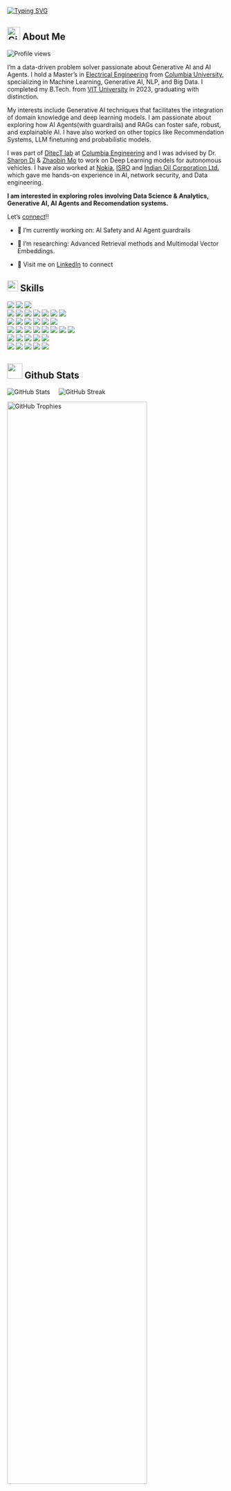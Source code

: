 <a href="https://git.io/typing-svg"><img src="https://readme-typing-svg.demolab.com?font=Roboto+Mono&weight=800&size=30&pause=750&color=1B5E7B&vCenter=true&repeat=true&width=480&height=40&lines=Hi%2C+I+am+Apurva+Patel+%F0%9F%91%8B" alt="Typing SVG" /></a>


<!-- <picture><img src = "https://user-images.githubusercontent.com/64439609/213525571-a0b12213-7e89-48df-a45f-153c78f3cf5e.png" width =40px></picture> -->

## <img src="https://github.githubassets.com/images/modules/logos_page/GitHub-Mark.png" alt="GitHub Logo" width="30"/> **About Me**
![Profile views](https://komarev.com/ghpvc/?username=Apurva3509&color=green)


I’m a data-driven problem solver passionate about Generative AI and AI Agents. I hold a Master’s in [Electrical Engineering](https://www.engineering.columbia.edu/electrical-engineering-department) from [Columbia University](https://en.wikipedia.org/wiki/Columbia_University), specializing in Machine Learning, Generative AI, NLP, and Big Data. I completed my B.Tech. from [VIT University](https://en.wikipedia.org/wiki/Vellore_Institute_of_Technology) in 2023, graduating with distinction.

My interests include Generative AI techniques that facilitates the integration of domain knowledge and deep learning models. I am passionate about exploring how AI Agents(with guardrails) and RAGs can foster safe, robust, and explainable AI. I have also worked on other topics like Recommendation Systems, LLM finetuning and probabilistic models.

I was part of [DitecT lab](https://www.columbia.edu/~yf2578/) at [Columbia Engineering](https://www.engineering.columbia.edu) and I was advised by Dr. [Sharon Di](https://www.engineering.columbia.edu/faculty-staff/directory/sharon-di) & [Zhaobin Mo](https://zhaobinmo.github.io) to work on Deep Learning models for autonomous vehicles. I have also worked at [Nokia](https://www.nokia.com/), [ISRO](https://www.isro.gov.in/) and [Indian Oil Corporation Ltd.](https://en.wikipedia.org/wiki/Indian_Oil_Corporation) which gave me hands-on experience in AI, network security, and Data engineering.

<!-- My leadership as a PDL Fellow at Columbia University and volunteer work with the Blind People’s Association reflect my commitment to societal impact. -->

**I am interested in exploring roles involving Data Science & Analytics, Generative AI, AI Agents and Recomendation systems.**

Let’s [connect](https://www.linkedin.com/in/patelapurva/)!!

- 🌱 I’m currently working on: AI Safety and AI Agent guardrails
- 🔭 I’m researching: Advanced Retrieval methods and Multimodal Vector Embeddings.
  
- 🔗 Visit me on [LinkedIn](https://www.linkedin.com/in/patelapurva) to connect


## <img src="https://media2.giphy.com/media/QssGEmpkyEOhBCb7e1/giphy.gif?cid=ecf05e47a0n3gi1bfqntqmob8g9aid1oyj2wr3ds3mg700bl&rid=giphy.gif" width ="25"><b> Skills</b>

<p align="left">
  <!-- Programming Languages -->
  <img src="https://img.shields.io/badge/Programming_Languages-F7DF1E?style=flat&logoColor=black" />
  <a href="https://www.python.org/"><img src="https://img.shields.io/badge/Python-3776AB?style=flat&logo=python&logoColor=white" /></a>
  <a href="https://www.r-project.org/"><img src="https://img.shields.io/badge/R-276DC3?style=flat&logo=r&logoColor=white" /></a>
  <br>
  <!-- Data Science & Machine Learning -->
  <img src="https://img.shields.io/badge/Data_Science_%26_Machine_Learning-F7DF1E?style=flat&logoColor=black" />
  <a href="https://pytorch.org/"><img src="https://img.shields.io/badge/PyTorch-EE4C2C?style=flat&logo=pytorch&logoColor=white" /></a>
  <a href="https://xgboost.ai/"><img src="https://img.shields.io/badge/XGBoost-FF6F00?style=flat&logo=xgboost&logoColor=white" /></a>
  <a href="https://seaborn.pydata.org/"><img src="https://img.shields.io/badge/Seaborn-3776AB?style=flat&logo=python&logoColor=white" /></a>
  <a href="https://plotly.com/"><img src="https://img.shields.io/badge/Plotly-3F4F75?style=flat&logo=plotly&logoColor=white" /></a>
  <a href="https://jupyter.org/"><img src="https://img.shields.io/badge/Jupyter-F37626?style=flat&logo=jupyter&logoColor=white" /></a>
  <a href="https://streamlit.io/"><img src="https://img.shields.io/badge/Streamlit-FF4B4B?style=flat&logo=streamlit&logoColor=white" /></a>
  <br>
  <!-- SQL & Databases -->
  <img src="https://img.shields.io/badge/SQL_%26_Databases-F7DF1E?style=flat&logoColor=black" />
  <a href="https://www.postgresql.org/"><img src="https://img.shields.io/badge/PostgreSQL-4169E1?style=flat&logo=postgresql&logoColor=white" /></a>
  <a href="https://www.snowflake.com/"><img src="https://img.shields.io/badge/Snowflake-29B5E8?style=flat&logo=snowflake&logoColor=white" /></a>
  <a href="https://cloud.google.com/bigquery"><img src="https://img.shields.io/badge/BigQuery-4285F4?style=flat&logo=google-cloud&logoColor=white" /></a>
  <a href="https://www.sqlalchemy.org/"><img src="https://img.shields.io/badge/SQLAlchemy-100000?style=flat&logo=sqlalchemy&logoColor=white" /></a>
  <a href="https://aws.amazon.com/redshift/"><img src="https://img.shields.io/badge/Amazon_Redshift-232F3E?style=flat&logo=amazon-aws&logoColor=white" /></a>
  <br>
  <!-- R Technologies -->
  <img src="https://img.shields.io/badge/R_Technologies-F7DF1E?style=flat&logoColor=black" />
  <a href="https://ggplot2.tidyverse.org/"><img src="https://img.shields.io/badge/ggplot2-2D3E50?style=flat&logo=ggplot2&logoColor=white" /></a>
  <a href="https://dplyr.tidyverse.org/"><img src="https://img.shields.io/badge/dplyr-276DC3?style=flat&logo=r&logoColor=white" /></a>
  <a href="https://shiny.rstudio.com/"><img src="https://img.shields.io/badge/Shiny-276DC3?style=flat&logo=r&logoColor=white" /></a>
  <a href="https://www.tidyverse.org/"><img src="https://img.shields.io/badge/Tidyverse-276DC3?style=flat&logo=r&logoColor=white" /></a>
  <a href="https://rstudio.github.io/leaflet/"><img src="https://img.shields.io/badge/leaflet-199900?style=flat&logo=r&logoColor=white" /></a>
  <a href="https://cran.r-project.org/web/packages/tmap/index.html"><img src="https://img.shields.io/badge/tmap-276DC3?style=flat&logo=r&logoColor=white" /></a>
  <a href="https://jkunst.com/highcharter/"><img src="https://img.shields.io/badge/highcharter-FF5733?style=flat&logo=r&logoColor=white" /></a>
  <br>
  <!-- DevOps & Cloud -->
  <img src="https://img.shields.io/badge/DevOps_%26_Cloud-F7DF1E?style=flat&logoColor=black" />
  <a href="https://www.docker.com/"><img src="https://img.shields.io/badge/Docker-2496ED?style=flat&logo=docker&logoColor=white" /></a>
  <a href="https://airflow.apache.org/"><img src="https://img.shields.io/badge/Airflow-017CEE?style=flat&logo=apache-airflow&logoColor=white" /></a>
  <a href="https://aws.amazon.com/"><img src="https://img.shields.io/badge/AWS-232F3E?style=flat&logo=amazon-aws&logoColor=white" /></a>
  <a href="https://cloud.google.com/"><img src="https://img.shields.io/badge/Google_Cloud-4285F4?style=flat&logo=google-cloud&logoColor=white" /></a>
<!--   <a href="https://python-poetry.org/"><img src="https://img.shields.io/badge/Poetry-60A5FA?style=flat&logo=poetry&logoColor=white" /></a>
  <a href="https://docs.pytest.org/en/6.2.x/"><img src="https://img.shields.io/badge/Pytest-0A9EDC?style=flat&logo=pytest&logoColor=white" /></a> -->
  <br>
  <!-- Web Technologies -->
  <img src="https://img.shields.io/badge/Web_Technologies-F7DF1E?style=flat&logoColor=black" />
  <a href="https://developer.mozilla.org/en-US/docs/Web/Guide/HTML/HTML5"><img src="https://img.shields.io/badge/HTML5-E34F26?style=flat&logo=html5&logoColor=white" /></a>
  <a href="https://developer.mozilla.org/en-US/docs/Web/CSS"><img src="https://img.shields.io/badge/CSS3-1572B6?style=flat&logo=css3&logoColor=white" /></a>
  <a href="https://d3js.org/"><img src="https://img.shields.io/badge/D3.js-F9A03C?style=flat&logo=d3.js&logoColor=white" /></a>
  <a href="https://developer.mozilla.org/en-US/docs/Web/JavaScript"><img src="https://img.shields.io/badge/JavaScript-F7DF1E?style=flat&logo=javascript&logoColor=black" /></a>
</p>

## <img src="https://media.giphy.com/media/iY8CRBdQXODJSCERIr/giphy.gif" width="35"><b> Github Stats </b>

<!-- Github Stats -->
<p align="left" style="display: flex; flex-wrap: wrap; gap: 10px;">
  <!-- GitHub Stats -->
  <img src="https://github-readme-stats.vercel.app/api?username=Apurva3509&show_icons=true&count_private=true&include_all_commits=true&hide_rank=true&theme=vue&hide_border=true" alt="GitHub Stats" style="margin-right: 10px;" />

  <!-- GitHub Streak -->
  <img src="https://streak-stats.demolab.com/?user=Apurva3509&theme=vue&hide_border=true" alt="GitHub Streak" />
</p>

<p align="left">
  <!-- GitHub Trophies -->
  <a href="https://github.com/ryo-ma/github-profile-trophy">
    <img src="https://github-profile-trophy.vercel.app/?username=Apurva3509&theme=vue&no-frame=true&row=1&column=6" alt="GitHub Trophies" width="80%" />
  </a>
</p>


<!--

---
## <img src="https://media.giphy.com/media/94hx08EuLgWgmN0J02/giphy.gif" width="35"><b> Accomplishments </b>



**Publications**:  

- Brambor, Thomas, Agustin Goenaga, Johannes Lindvall, and Jan Teorell (2020). "The Lay of the Land: Information Capacity and the Modern State." *Comparative Political Studies* 53 (2), 175–213. [doi.org/10.1177/0010414019843432](https://doi.org/10.1177/0010414019843432)

- Brambor, Thomas, and Johannes Lindvall (2018). "The Ideology of Heads of Government, 1870–2012." *European Political Studies* 17, 211–222. [doi.org/10.1057/s41304-017-0124-9](https://doi.org/10.1057/s41304-017-0124-9)

- Brambor, Thomas, Albertus Michael, & Ricardo Ceneviva (2018). "Land Inequality and Rural Unrest: Theory and Evidence from Brazil." *Journal of Conflict Resolution* 62(3), 557–596. [doi.org/10.1177/0022002716654970](https://doi.org/10.1177/0022002716654970)

- Brambor, Thomas and Ricardo Ceneviva (2012). "Reeleição e Continuísmo nos Municípios Brasileiros." *Novos Estudos - CEBRAP*, no. 93: 09–21. [doi.org/10.1590/S0101-33002012000200002](https://doi.org/10.1590/S0101-33002012000200002)

- Brambor, Thomas, Clark, William R., & Golder, Matt (2007). "Are African party systems different?" *Electoral Studies* 26(2), 315-323. [doi.org/10.1016/j.electstud.2006.06.011](https://doi.org/10.1016/j.electstud.2006.06.011)

- Brambor, Thomas, Clark, William R., & Golder, Matt (2006). "Understanding Interaction Models: Improving Empirical Analysis." *Political Analysis* 14(1): 63-82. [doi.org/10.1093/pan/mpi014](https://doi.org/10.1093/pan/mpi014)
-->

**Education**:  
  - M.S. in Electrical Engineering (Columbia University)  
  - B.Tech. in Electronics & Instrumentation Engineering (VIT University)

**Languages**:  
  - English (Native or Bilingual)  
  - Hindi (Native or Bilingual)
  - Gujarati (Native or Bilingual)  
  - Spanish (Limited Working)


